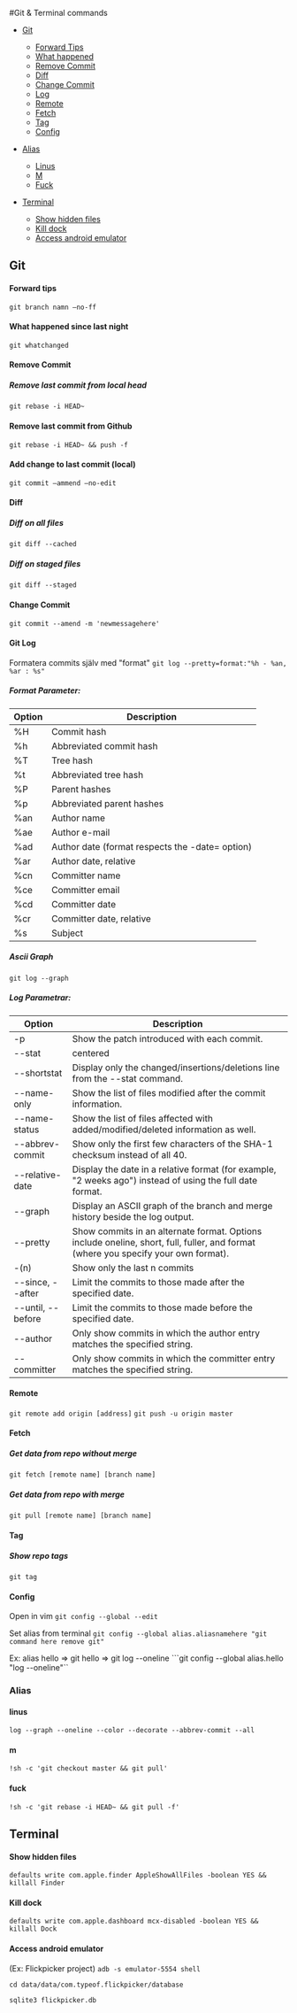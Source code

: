 #Git & Terminal commands

* [Git](#git)
    * [Forward Tips](#forward-tips)
    * [What happened](#what-happened-since-last-night)
    * [Remove Commit](#remove-commit)
    * [Diff](#diff)
    * [Change Commit](#change-commit)
    * [Log](#git-log)
    * [Remote](#remote)
    * [Fetch](#fetch)
    * [Tag](#tag)
    * [Config](#config)
        
* [Alias](#terminal)
    * [Linus](#linus)
    * [M](#m)
    * [Fuck](#fuck)
    
* [Terminal](#terminal)
    * [Show hidden files](#show-hidden-files)
    * [Kill dock](#kill-dock)
    * [Access android emulator](#access-android-emulator)

## Git
#### Forward tips
```git branch namn —no-ff```

#### What happened since last night
```git whatchanged```

#### Remove Commit
##### Remove last commit from local head
```git rebase -i HEAD~```

#### Remove last commit from Github
```git rebase -i HEAD~ && push -f```

#### Add change to last commit (local)
```git commit —ammend —no-edit```

#### Diff
##### Diff on all files
```git diff --cached```

##### Diff on staged files
```git diff --staged```

#### Change Commit
```git commit --amend -m 'newmessagehere'```

#### Git Log 
Formatera commits själv med "format"
```git log --pretty=format:"%h - %an, %ar : %s"```

##### Format Parameter:
| Option | Description |           
| ------------- |-------------|
| %H | Commit hash  |
| %h | Abbreviated commit hash |
| %T | Tree hash |
| %t | Abbreviated tree hash | 
| %P | Parent hashes |
| %p | Abbreviated parent hashes |
| %an | Author name |
| %ae | Author e-mail |
| %ad | Author date (format respects the -date= option) |
| %ar | Author date, relative |
| %cn | Committer name |
| %ce | Committer email |
| %cd | Committer date |
| %cr | Committer date, relative |
| %s | Subject |

##### Ascii Graph
```git log --graph```

##### Log Parametrar:
| Option | Description |           
| ------------- |-------------|
| -p | Show the patch introduced with each commit.|
| --stat| centered      |
| --shortstat | Display only the changed/insertions/deletions line from the --stat command. |
| --name-only | Show the list of files modified after the commit information. |
| --name-status | Show the list of files affected with added/modified/deleted information as well. |
| --abbrev-commit | Show only the first few characters of the SHA-1 checksum instead of all 40. |
| --relative-date | Display the date in a relative format (for example, "2 weeks ago") instead of using the full date format. |
| --graph | Display an ASCII graph of the branch and merge history beside the log output. |
| --pretty | Show commits in an alternate format. Options include oneline, short, full, fuller, and format (where you specify your own format). |
| -(n) | Show only the last n commits |
| --since, --after | Limit the commits to those made after the specified date. |
| --until, --before | Limit the commits to those made before the specified date. |
| --author | Only show commits in which the author entry matches the specified string. |
| --committer | Only show commits in which the committer entry matches the specified string. |

#### Remote
```git remote add origin [address]```
```git push -u origin master```

#### Fetch
##### Get data from repo without merge
```git fetch [remote name] [branch name]``` 

##### Get data from repo with merge
```git pull [remote name] [branch name]``` 

#### Tag
##### Show repo tags
```git tag```

#### Config
Open in vim
```git config --global --edit```

Set alias from terminal
```git config --global alias.aliasnamehere "git command here remove git"```

Ex: alias hello => git hello => git log --oneline
```git config --global alias.hello "log --oneline"``


### Alias
#### linus
```log --graph --oneline --color --decorate --abbrev-commit --all```

#### m
```!sh -c 'git checkout master && git pull'```

#### fuck
```!sh -c 'git rebase -i HEAD~ && git pull -f'```

## Terminal
#### Show hidden files
```defaults write com.apple.finder AppleShowAllFiles -boolean YES && killall Finder```

#### Kill dock
```defaults write com.apple.dashboard mcx-disabled -boolean YES && killall Dock```

#### Access android emulator
(Ex: Flickpicker project)
```adb -s emulator-5554 shell```

```cd data/data/com.typeof.flickpicker/database```

```sqlite3 flickpicker.db```
